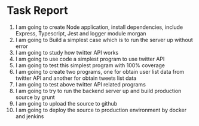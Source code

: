 # Task Report
1. I am going to create Node application, install dependencies, include Express, Typescript, Jest and logger module morgan
2. I am going to Build a simplest case which is to run the server up without error
3. I am going to study how twitter API works
4. I am going to use code a simplest program to use twitter API
5. I am going to test this simplest program with 100% coverage
6. I am going to create two programs, one for obtain user list data from twitter API and another for obtain tweets list data
7. I am going to test above twitter API related programs
8. I am going to try to run the backend server up and build production source by grunt
9. I am going to upload the source to github
10. I am going to deploy the source to production environment by docker and jenkins